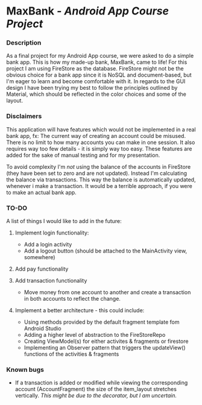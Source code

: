 # MaxBank _- Android App Course Project_
### Description
As a final project for my Android App course, we were asked to do a simple bank app. This is how my made-up bank, MaxBank, came to life!
For this project I am using FireStore as the database. FireStore might not be the obvious choice for a bank app since it is NoSQL and document-based,
but I'm eager to learn and become comfortable with it. In regards to the GUI design I have been trying my best to follow the principles outlined by Material, 
which should be reflected in the color choices and some of the layout.

### Disclaimers
This application will have features which would not be implemented in a real bank app, fx:
The current way of creating an account could be misused. There is no limit to how many accounts you can make in one session.
It also requires way too few details - it is simply way too easy. These features are added for the sake of manual testing and for my presentation.

To avoid complexity I'm *not* using the balance of the accounts in FireStore (they have been set to zero and are not updated). 
Instead I'm calculating the balance via transactions. This way the balance is automatically updated, whenever i make a transaction.
It would be a terrible approach, if you were to make an actual bank app.

### TO-DO
A list of things I would like to add in the future:
1. Implement login functionality: 
	* Add a login activity
	* Add a logout button (should be attached to the MainActivity view, somewhere)

2. Add pay functionality

3. Add transaction functionality
    * Move money from one account to another and create a transaction in both accounts to reflect the change.

4. Implement a better architecture - this could include:
    * Using methods provided by the default fragment template fom Android Studio
	* Adding a higher level of abstraction to the FireStoreRepo
	* Creating ViewModel(s) for either activites & fragments or firestore
	* Implementing an Observer pattern that triggers the updateView() functions of the activities & fragments 

### Known bugs
* If a transaction is added or modified while viewing the corresponding account (AccountFragment) the size of the item_layout stretches vertically. 
_This might be due to the decorator, but I am uncertain._
